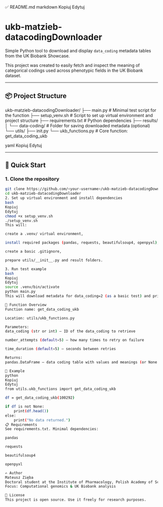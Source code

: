 ✅ README.md
markdown
Kopiuj
Edytuj
# ukb-matzieb-datacodingDownloader

Simple Python tool to download and display `data_coding` metadata tables from the UK Biobank Showcase.

This project was created to easily fetch and inspect the meaning of categorical codings used across phenotypic fields in the UK Biobank dataset.

---

## 📦 Project Structure

ukb-matzieb-datacodingDownloader/ ├── main.py # Minimal test script for the function ├── setup_venv.sh # Script to set up virtual environment and project structure ├── requirements.txt # Python dependencies ├── results/ │ └── data-coding/ # Folder for saving downloaded metadata (optional) └── utils/ ├── init.py └── ukb_functions.py # Core function: get_data_coding_ukb

yaml
Kopiuj
Edytuj

---

## 🚀 Quick Start

### 1. Clone the repository

```bash
git clone https://github.com/<your-username>/ukb-matzieb-datacodingDownloader.git
cd ukb-matzieb-datacodingDownloader
2. Set up virtual environment and install dependencies
bash
Kopiuj
Edytuj
chmod +x setup_venv.sh
./setup_venv.sh
This will:

create a .venv/ virtual environment,

install required packages (pandas, requests, beautifulsoup4, openpyxl),

create a basic .gitignore,

prepare utils/__init__.py and result folders.

3. Run test example
bash
Kopiuj
Edytuj
source .venv/bin/activate
python main.py
This will download metadata for data_coding=2 (as a basic test) and print the top rows.

🧠 Function Overview
Function name: get_data_coding_ukb

Location: utils/ukb_functions.py

Parameters:
data_coding (str or int) – ID of the data_coding to retrieve

number_attempts (default=5) – how many times to retry on failure

time_duration (default=5) – seconds between retries

Returns:
pandas.DataFrame – data coding table with values and meanings (or None if failed)

🧪 Example
python
Kopiuj
Edytuj
from utils.ukb_functions import get_data_coding_ukb

df = get_data_coding_ukb(100292)

if df is not None:
    print(df.head())
else:
    print("No data returned.")
📋 Requirements
See requirements.txt. Minimal dependencies:

pandas

requests

beautifulsoup4

openpyxl

✍️ Author
Mateusz Zięba
Doctoral student at the Institute of Pharmacology, Polish Academy of Sciences
Focus: Computational genomics & UK Biobank analysis

📄 License
This project is open source. Use it freely for research purposes.

